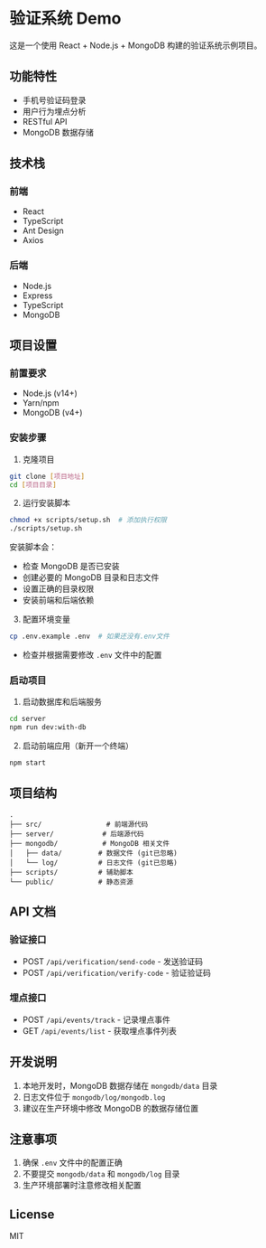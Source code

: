 # 验证系统 Demo

这是一个使用 React + Node.js + MongoDB 构建的验证系统示例项目。

## 功能特性

- 手机号验证码登录
- 用户行为埋点分析
- RESTful API
- MongoDB 数据存储

## 技术栈

### 前端
- React
- TypeScript
- Ant Design
- Axios

### 后端
- Node.js
- Express
- TypeScript
- MongoDB

## 项目设置

### 前置要求

- Node.js (v14+)
- Yarn/npm
- MongoDB (v4+)

### 安装步骤

1. 克隆项目
```bash
git clone [项目地址]
cd [项目目录]
```

2. 运行安装脚本
```bash
chmod +x scripts/setup.sh  # 添加执行权限
./scripts/setup.sh
```

安装脚本会：
- 检查 MongoDB 是否已安装
- 创建必要的 MongoDB 目录和日志文件
- 设置正确的目录权限
- 安装前端和后端依赖

3. 配置环境变量
```bash
cp .env.example .env  # 如果还没有.env文件
```
- 检查并根据需要修改 `.env` 文件中的配置

### 启动项目

1. 启动数据库和后端服务
```bash
cd server
npm run dev:with-db
```

2. 启动前端应用（新开一个终端）
```bash
npm start
```

## 项目结构

```
.
├── src/                # 前端源代码
├── server/            # 后端源代码
├── mongodb/           # MongoDB 相关文件
│   ├── data/         # 数据文件 (git已忽略)
│   └── log/          # 日志文件 (git已忽略)
├── scripts/          # 辅助脚本
└── public/           # 静态资源
```

## API 文档

### 验证接口

- POST `/api/verification/send-code` - 发送验证码
- POST `/api/verification/verify-code` - 验证验证码

### 埋点接口

- POST `/api/events/track` - 记录埋点事件
- GET `/api/events/list` - 获取埋点事件列表

## 开发说明

1. 本地开发时，MongoDB 数据存储在 `mongodb/data` 目录
2. 日志文件位于 `mongodb/log/mongodb.log`
3. 建议在生产环境中修改 MongoDB 的数据存储位置

## 注意事项

1. 确保 `.env` 文件中的配置正确
2. 不要提交 `mongodb/data` 和 `mongodb/log` 目录
3. 生产环境部署时注意修改相关配置

## License

MIT 